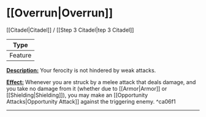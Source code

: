 # [[Overrun|Overrun]]
[[Citadel|Citadel]] / [[Step 3 Citadel|tep 3 Citadel]]

| Type | 
| --- |
| Feature | 
<u>**Description:**</u> Your ferocity is not hindered by weak attacks.

<u>**Effect:**</u> Whenever you are struck by a melee attack that deals damage, and you take no damage from it (whether due to [[Armor|Armor]] or [[Shielding|Shielding]]), you may make an [[Opportunity Attacks|Opportunity Attack]] against the triggering enemy. ^ca06f1


---